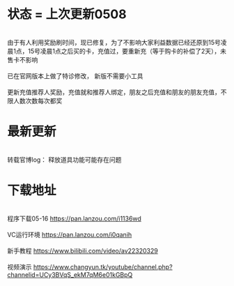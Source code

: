 

# 状态 = 上次更新0508 

</br> 由于有人利用奖励刷时间，现已修复，为了不影响大家利益数据已经还原到15号凌晨1点，15号凌晨1点之后买的卡，充值过，要重新充（等于购卡的补偿了2天），未售卡不影响</br> 
</br> 已在官网版本上做了特诊修改， 新版不需要小工具 </br>
</br> 更新充值推荐人奖励，充值就和推荐人绑定，朋友之后充值和朋友的朋友充值，不限人数次数每次都奖</br>

# 最新更新

</br> 转载官博log： 释放道具功能可能存在问题</br>
 

# 下载地址 

</br>程序下载05-16 https://pan.lanzou.com/i1136wd</br>
</br>VC运行环境 https://pan.lanzou.com/i0qanih</br>
</br> 新手教程 https://www.bilibili.com/video/av22320329 </br>
</br> 视频演示 https://www.changyun.tk/youtube/channel.php?channelid=UCy3BVqS_ekM7qM6e01kGBpQ</br>
 
